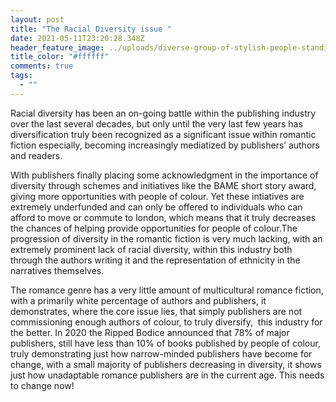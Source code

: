 ```yaml
---
layout: post
title: "The Racial Diversity issue "
date: 2021-05-11T23:20:28.348Z
header_feature_image: ../uploads/diverse-group-of-stylish-people-standing-together.-society-or-population-social-diversity.jpg
title_color: "#ffffff"
comments: true
tags:
  - ""
---
```

Racial diversity has been an on-going battle within the publishing industry over the last several decades, but only until the very last few years has diversification truly been recognized as a significant issue within romantic fiction especially, becoming increasingly mediatized by publishers’ authors and readers.

With publishers finally placing some acknowledgment in the importance of diversity through schemes and initiatives like the BAME short story award, giving more opportunities with people of colour. Yet these intiatives are extremely underfunded and can only be offered to individuals who can afford to move or commute to london, which means that it truly decreases the chances of  helping provide opportunities for people of colour.The progression of diversity in the romantic fiction is very much lacking, with an extremely prominent lack of racial diversity, within this industry both through the authors writing it and the representation of ethnicity in the narratives themselves.

The romance genre has a very little amount of multicultural romance fiction, with a primarily white percentage of authors and publishers, it demonstrates, where the core issue lies, that simply publishers are not commissioning enough authors of colour, to truly diversify,  this industry for the better. In 2020 the Ripped Bodice announced that 78% of major publishers, still have less than 10% of books published by people of colour, truly demonstrating just how narrow-minded publishers have become for change, with a small majority of publishers decreasing in diversity, it shows just how unadaptable romance publishers are in the current age. This needs to change now!